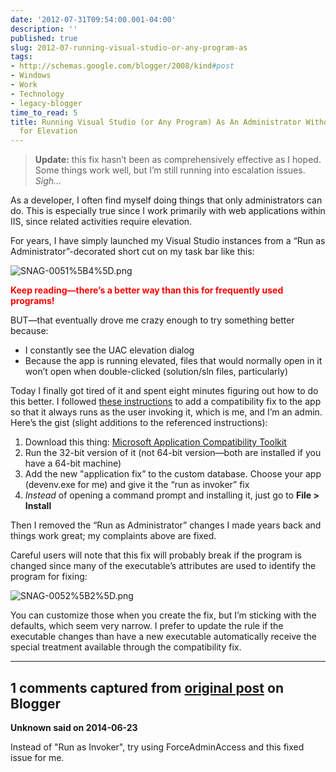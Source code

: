 ```yaml
---
date: '2012-07-31T09:54:00.001-04:00'
description: ''
published: true
slug: 2012-07-running-visual-studio-or-any-program-as
tags:
- http://schemas.google.com/blogger/2008/kind#post
- Windows
- Work
- Technology
- legacy-blogger
time_to_read: 5
title: Running Visual Studio (or Any Program) As An Administrator Without Prompting
  for Elevation
---
```


<blockquote> 

**Update:** this fix hasn’t been as comprehensively effective as I hoped. Some things work well, but I’m still running into escalation issues. *Sigh…*
</blockquote>

As a developer, I often find myself doing things that only administrators can do. This is especially true since I work primarily with web applications within IIS, since related activities require elevation.

For years, I have simply launched my Visual Studio instances from a “Run as Administrator”-decorated short cut on my task bar like this:

![SNAG-0051%5B4%5D.png](SNAG-0051%5B4%5D.png)</a>  

**<font color="#ff0000">Keep reading—there’s a better way than this for frequently used programs!</font>**

BUT—that eventually drove me crazy enough to try something better because:  <ul>   <li>I constantly see the UAC elevation dialog </li>    <li>Because the app is running elevated, files that would normally open in it won’t open when double-clicked (solution/sln files, particularly) </li> </ul>

Today I finally got tired of it and spent eight minutes figuring out how to do this better. I followed [these instructions](http://cybernetnews.com/helpful-tip-disable-uac-prompt-for-an-application/) to add a compatibility fix to the app so that it always runs as the user invoking it, which is me, and I’m an admin. Here’s the gist (slight additions to the referenced instructions):  <ol>   <li>Download this thing: [Microsoft Application Compatibility Toolkit](http://www.microsoft.com/en-us/download/details.aspx?id=7352) </li>    <li>Run the 32-bit version of it (not 64-bit version—both are installed if you have a 64-bit machine) </li>    <li>Add the new &quot;application fix” to the custom database. Choose your app (devenv.exe for me) and give it the “run as invoker” fix </li>    <li>*Instead* of opening a command prompt and installing it, just go to **File &gt; Install** </li> </ol>

Then I removed the “Run as Administrator” changes I made years back and things work great; my complaints above are fixed.

Careful users will note that this fix will probably break if the program is changed since many of the executable’s attributes are used to identify the program for fixing:

![SNAG-0052%5B2%5D.png](SNAG-0052%5B2%5D.png)</a>

You can customize those when you create the fix, but I’m sticking with the defaults, which seem very narrow. I prefer to update the rule if the executable changes than have a new executable automatically receive the special treatment available through the compatibility fix.

---

## 1 comments captured from [original post](https://blog.wassupy.com/2012/07/running-visual-studio-or-any-program-as.html) on Blogger

**Unknown said on 2014-06-23**

Instead of &quot;Run as Invoker&quot;, try using ForceAdminAccess and this fixed issue for me.

